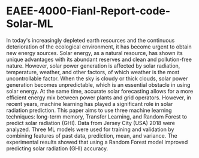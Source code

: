 # EAEE-4000-Fianl-Report-code-Solar-ML
In today's increasingly depleted earth resources and the continuous deterioration of the ecological environment, it has become urgent to obtain new energy sources.
Solar energy, as a natural resource, has shown its unique advantages with its abundant reserves and clean and pollution-free nature. However, solar power generation 
is affected by solar radiation, temperature, weather, and other factors, of which weather is the most uncontrollable factor. When the sky is cloudy or thick clouds,
solar power generation becomes unpredictable, which is an essential obstacle in using solar energy. At the same time, accurate solar forecasting allows for a 
more efficient energy mix between power plants and grid operators. However, in recent years, machine learning has played a significant role in solar radiation
prediction. This paper aims to use three machine learning techniques: long-term memory, Transfer Learning, and Random Forest to predict solar radiation (GHI). 
Data from Jersey City (USA) 2018 were analyzed. Three ML models were used for training and validation by combining features of past data, prediction, mean, and variance.
The experimental results showed that using a Random Forest model improved predicting solar radiation (GHI) accuracy.

